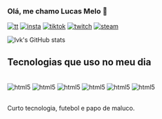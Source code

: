 ### Olá, me chamo Lucas Melo 🤙


[![tt](https://img.shields.io/badge/Twitter-1DA1F2?style=for-the-badge&logo=twitter&logoColor=white)](https://www.twitter.com/lvkinhas)
[![insta](https://img.shields.io/badge/Instagram-E4405F?style=for-the-badge&logo=instagram&logoColor=white)](https://www.instagram.com/mibrlucas)
[![tiktok](https://img.shields.io/badge/TikTok-000000?style=for-the-badge&logo=tiktok&logoColor=white)](https://www.tiktok.com/@notlvk)
[![twitch](https://img.shields.io/badge/Twitch-9146FF?style=for-the-badge&logo=twitch&logoColor=white)](https://www.twitch.tv/lvk1nhas)
[![steam](https://img.shields.io/badge/Steam-000000?style=for-the-badge&logo=steam&logoColor=white)](https://steamcommunity.com/id/lukinhas5d)

![lvk's GitHub stats](https://github-readme-stats.vercel.app/api?username=lvk1nhas&show_icons=true&theme=tokyonight)

## Tecnologias que uso no meu dia

<div style="display: inline_block"><br/>
  <img align="center" alt="html5" src="https://img.shields.io/badge/HTML5-E34F26?style=for-the-badge&logo=html5&logoColor=white" />
   <img align="center" alt="html5" src="https://img.shields.io/badge/Java-000?style=for-the-badge&logo=java" />
  <img align="center" alt="html5" src="https://img.shields.io/badge/JavaScript-323330?style=for-the-badge&logo=javascript&logoColor=F7DF1E" />
  <img align="center" alt="html5" src="https://img.shields.io/badge/CSS-239120?&style=for-the-badge&logo=css3&logoColor=white" />
  <img align="center" alt="html5" src="https://img.shields.io/badge/C-00599C?style=for-the-badge&logo=c&logoColor=white" />
  <img align="center" alt="html5" src="https://img.shields.io/badge/PHP-777BB4?style=for-the-badge&logo=php&logoColor=white" />
</div><br/>

Curto tecnologia, futebol e papo de maluco.







<!--
**lvk1nhas/lvk1nhas** is a ✨ _special_ ✨ repository because its `README.md` (this file) appears on your GitHub profile.

Here are some ideas to get you started:

- 🔭 I’m currently working on ...
- 🌱 I’m currently learning ...
- 👯 I’m looking to collaborate on ...
- 🤔 I’m looking for help with ...
- 💬 Ask me about ...
- 📫 How to reach me: ...
- 😄 Pronouns: ...
- ⚡ Fun fact: ...
-->
